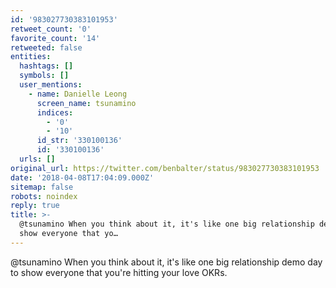 ```yaml
---
id: '983027730383101953'
retweet_count: '0'
favorite_count: '14'
retweeted: false
entities:
  hashtags: []
  symbols: []
  user_mentions:
    - name: Danielle Leong
      screen_name: tsunamino
      indices:
        - '0'
        - '10'
      id_str: '330100136'
      id: '330100136'
  urls: []
original_url: https://twitter.com/benbalter/status/983027730383101953
date: '2018-04-08T17:04:09.000Z'
sitemap: false
robots: noindex
reply: true
title: >-
  @tsunamino When you think about it, it's like one big relationship demo day to
  show everyone that yo…
---
```


@tsunamino When you think about it, it's like one big relationship demo day to show everyone that you're hitting your love OKRs.